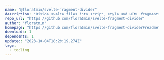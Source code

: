 ```yaml
---
name: "@floratmin/svelte-fragment-divider"
description: "Divide svelte files into script, style and HTML fragments"
repo_url: "https://github.com/floratmin/svelte-fragment-divider"
author: "floratmin"
homepage: "https://github.com/floratmin/svelte-fragment-divider#readme"
downloads: 1
dependents: 1
updated: "2023-10-04T18:29:19.274Z"
tags: 
  - tooling
---
```

